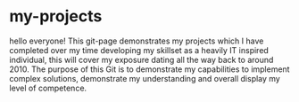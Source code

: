 # my-projects
hello everyone! This git-page demonstrates my projects which I have completed over my time developing my skillset as a heavily IT inspired individual, this will cover my exposure dating all the way back to around 2010. The purpose of this Git is to demonstrate my capabilities to implement complex solutions, demonstrate my understanding and overall display my level of competence.
